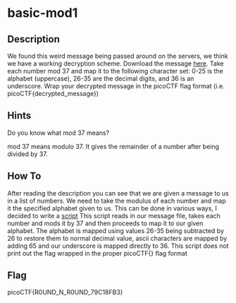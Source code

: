# basic-mod1

## Description
We found this weird message being passed around on the servers, we think we have a working decryption scheme.
Download the message [here](./message.txt). Take each number mod 37 and map it to the following character set: 0-25 is the alphabet (uppercase), 26-35 are the decimal digits, and 36 is an underscore.
Wrap your decrypted message in the picoCTF flag format (i.e. picoCTF{decrypted_message})

## Hints
Do you know what mod 37 means?

mod 37 means modulo 37. It gives the remainder of a number after being divided by 37.

## How To

After reading the description you can see that we are given a message to us in a list of numbers.
We need to take the modulus of each number and map it the specified alphabet given to us. This can be done in various ways, I decided to write a [script](./Basic-Mod1-Script.py)
This script reads in our message file, takes each number and mods it by 37 and then proceeds to map it to our given alphabet.
The alphabet is mapped using values 26-35 being subtracted by 26 to restore them to normal decimal value, ascii characters are mapped by adding 65 and our underscore is mapped directly to 36.
This script does not print out the flag wrapped in the proper picoCTF{} flag format

## Flag
picoCTF{R0UND_N_R0UND_79C18FB3}
